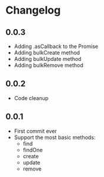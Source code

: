 # Changelog

## 0.0.3

* Adding .asCallback to the Promise
* Adding bulkCreate method
* Adding bulkUpdate method
* Adding bulkRemove method

## 0.0.2

* Code cleanup

## 0.0.1

* First commit ever
* Support the most basic methods:
  * find
  * findOne
  * create
  * update
  * remove
